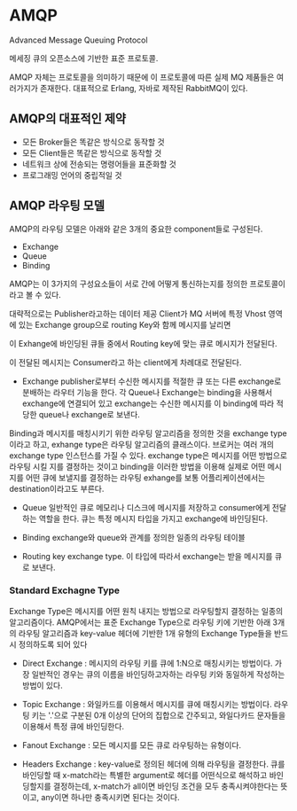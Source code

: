 AMQP
===================

Advanced Message Queuing Protocol

메세징 큐의 오픈소스에 기반한 표준 프로토콜.

AMQP 자체는 프로토콜을 의미하기 때문에 이 프로토콜에 따른 실제 MQ 제품들은 여러가지가 존재한다. 대표적으로 Erlang, 자바로 제작된 RabbitMQ이 있다.

## AMQP의 대표적인 제약
- 모든 Broker들은 똑같은 방식으로 동작할 것
- 모든 Client들은 똑같은 방식으로 동작할 것
- 네트워크 상에 전송되는 명령어들을 표준화할 것
- 프로그래밍 언어의 중립적일 것

## AMQP 라우팅 모델
AMQP의 라우팅 모델은 아래와 같은 3개의 중요한 component들로 구성된다.
- Exchange
- Queue
- Binding

AMQP는 이 3가지의 구성요소들이 서로 간에 어떻게 통신하는지를 정의한 프로토콜이라고 볼 수 있다.

대략적으로는 Publisher라고하는 데이터 제공 Client가 MQ 서버에 특정 Vhost 영역에 있는 Exchange group으로 routing Key와 함께 메시지를 날리면 

이 Exhange에 바인딩된 큐들 중에서 Routing key에 맞는 큐로 메시지가 전달된다.

이 전달된 메시지는 Consumer라고 하는 client에게 차례대로 전달된다. 

- Exchange
publisher로부터 수신한 메시지를 적절한 큐 또는 다른 exchange로 분배하는 라우터 기능을 한다. 각 Queue나 Exchange는 binding을 사용해서 exchange에 연결되어 있고 exchange는 수신한 메시지를 이 binding에 따라 적당한 queue나 exchange로 보낸다.

Binding과 메시지를 매칭시키기 위한 라우팅 알고리즘을 정의한 것을 exchange type이라고 하고, exhange type은 라우팅 알고리즘의 클래스이다. 브로커는 여러 개의 exchange type 인스턴스를 가질 수 있다. 
exchange type은 메시지를 어떤 방법으로 라우팅 시킬 지를 결정하는 것이고 binding을 이러한 방법을 이용해 실제로 어떤 메시지를 어떤 큐에 보낼지를 결정하는 라우팅
exhange를 보통 어플리케이션에서는 destination이라고도 부른다.

- Queue
일반적인 큐로 메모리나 디스크에 메시지를 저장하고 consumer에게 전달하는 역할을 한다. 큐는 특정 메시지 타입을 가지고 exchange에 바인딩된다.

- Binding
exchange와 queue와 관계를 정의한 일종의 라우팅 테이블

- Routing key
exchange type. 이 타입에 따라서 exchange는 받을 메시지를 큐로 보낸다.

### Standard Exchagne Type
Exchange Type은 메시지를 어떤 원칙 내지는 방법으로 라우팅할지 결정하는 일종의 알고리즘이다. AMQP에서는 표준 Exchange Type으로 라우팅 키에 기반한 아래 3개의 라우팅 알고리즘과 key-value 헤더에 기반한 1개 유형의 Exchange Type들을 반드시 정의하도록 되어 있다

- Direct Exchange : 메시지의 라우팅 키를 큐에 1:N으로 매칭시키는 방법이다. 가장 일반적인 경우는 큐의 이름을 바인딩하고자하는 라우팅 키와 동일하게 작성하는 방법이 있다. 

- Topic Exchange : 와일카드를 이용해서 메시지를 큐에 매칭시키는 방법이다. 라우팅 키는 '.'으로 구분된 0개 이상의 단어의 집합으로 간주되고, 와일다카드 문자들을 이용해서 특정 큐에 바인딩한다.

- Fanout Exchange :  모든 메시지를 모든 큐로 라우팅하는 유형이다.

- Headers Exchange : key-value로 정의된 헤더에 의해 라우팅을 결정한다. 큐를 바인딩할 때 x-match라는 특별한 argument로 헤더를 어떤식으로 해석하고 바인딩할지를 결정하는데, x-match가 all이면 바인딩 조건을 모두 충족시켜야한다는 뜻이고, any이면 하나만 충족시키면 된다는 것이다. 







